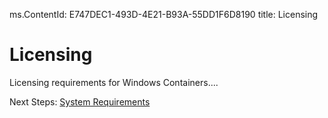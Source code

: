 ms.ContentId: E747DEC1-493D-4E21-B93A-55DD1F6D8190
title: Licensing

# Licensing

Licensing requirements for Windows Containers....

Next Steps:
[System Requirements](..\userguide\system_requirements.md)